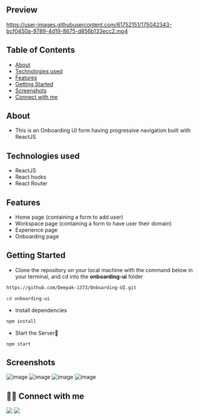 ## Preview

https://user-images.githubusercontent.com/61752151/175042343-bcf0450a-9789-4d19-8675-d856b133ecc2.mp4

## Table of Contents

- [About](#about)
- [Technologies used](#technologies-used)
- [Features](#features)
- [Getting Started](#getting-started)
- [Screenshots](#screenshots)
- [Connect with me](#-connect-with-me)


## About
 - This is an Onboarding UI form having progressive navigation built with ReactJS
   
## Technologies used
- ReactJS
- React hooks
- React Router

## Features
<ul>
  <li>Home page (containing a form to add user)</li>
  <li>Workspace page (containing a form to have user their domain)</li>
  <li>Experience page</li>
  <li>Onboarding page</li>
</ul>

## Getting Started

- Clone the repository on your local machine with the command below in your terminal, and cd into the **onboarding-ui** folder

```sh
https://github.com/Deepak-1373/Onboarding-UI.git

cd onboarding-ui
```

- Install dependencies

```sh
npm install
```

- Start the Server🚀

```
npm start
```

## Screenshots
![image](https://user-images.githubusercontent.com/61752151/175041461-49de401a-c6ab-4c80-a8f2-fdff19e07349.png)
![image](https://user-images.githubusercontent.com/61752151/175041548-5105a181-c1b3-4e0b-8f3e-86596c8b5999.png)
![image](https://user-images.githubusercontent.com/61752151/175041878-459de1c6-98c6-4ffe-b860-8dfc79ff230e.png)
![image](https://user-images.githubusercontent.com/61752151/175041985-7ae9f9bd-b280-4ea9-8001-85dc4994ee15.png)


## 👨‍💻 Connect with me 
<a href="https://twitter.com/dkamat001"><img src="https://img.shields.io/badge/Twitter-1DA1F2?style=for-the-badge&logo=twitter&logoColor=white"/></a>
<a href="https://linkedin.com/in/deepak-1373"><img src="https://img.shields.io/badge/LinkedIn-0077B5?style=for-the-badge&logo=linkedin&logoColor=white"/></a>





